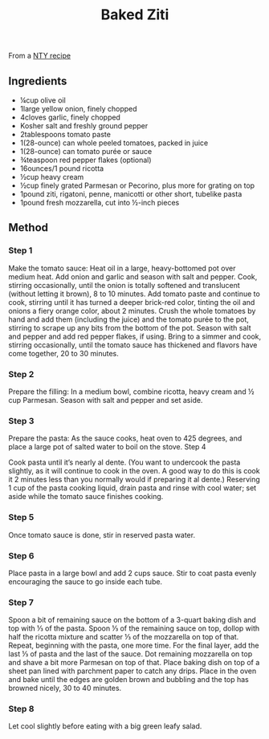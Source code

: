 ﻿---
backlinks:
- title: Recipes
  url: /memex/sense/Recipes/recipes.html
title: Baked Ziti
---
From a [NTY recipe](http://lisahistory.net/wordpress/2020/06/working-against-canvas-three-tips/)

## Ingredients

- ¼cup olive oil
- 1large yellow onion, finely chopped
- 4cloves garlic, finely chopped
- Kosher salt and freshly ground pepper
- 2tablespoons tomato paste
- 1(28-ounce) can whole peeled tomatoes, packed in juice
- 1(28-ounce) can tomato purée or sauce
- ¾teaspoon red pepper flakes (optional)
- 16ounces/1 pound ricotta
- ½cup heavy cream
- ½cup finely grated Parmesan or Pecorino, plus more for grating on top
- 1pound ziti, rigatoni, penne, manicotti or other short, tubelike pasta
- 1pound fresh mozzarella, cut into ½-inch pieces

## Method

### Step 1

Make the tomato sauce: Heat oil in a large, heavy-bottomed pot over medium heat. Add onion and garlic and season with salt and pepper. Cook, stirring occasionally, until the onion is totally softened and translucent (without letting it brown), 8 to 10 minutes. Add tomato paste and continue to cook, stirring until it has turned a deeper brick-red color, tinting the oil and onions a fiery orange color, about 2 minutes. Crush the whole tomatoes by hand and add them (including the juice) and the tomato purée to the pot, stirring to scrape up any bits from the bottom of the pot. Season with salt and pepper and add red pepper flakes, if using. Bring to a simmer and cook, stirring occasionally, until the tomato sauce has thickened and flavors have come together, 20 to 30 minutes.

### Step 2

Prepare the filling: In a medium bowl, combine ricotta, heavy cream and ½ cup Parmesan. Season with salt and pepper and set aside.

### Step 3

Prepare the pasta: As the sauce cooks, heat oven to 425 degrees, and place a large pot of salted water to boil on the stove.
Step 4

Cook pasta until it’s nearly al dente. (You want to undercook the pasta slightly, as it will continue to cook in the oven. A good way to do this is cook it 2 minutes less than you normally would if preparing it al dente.) Reserving 1 cup of the pasta cooking liquid, drain pasta and rinse with cool water; set aside while the tomato sauce finishes cooking.

### Step 5

Once tomato sauce is done, stir in reserved pasta water.

### Step 6

Place pasta in a large bowl and add 2 cups sauce. Stir to coat pasta evenly encouraging the sauce to go inside each tube.

### Step 7

Spoon a bit of remaining sauce on the bottom of a 3-quart baking dish and top with ⅓ of the pasta. Spoon ⅓ of the remaining sauce on top, dollop with half the ricotta mixture and scatter ⅓ of the mozzarella on top of that. Repeat, beginning with the pasta, one more time. For the final layer, add the last ⅓ of pasta and the last of the sauce. Dot remaining mozzarella on top and shave a bit more Parmesan on top of that. Place baking dish on top of a sheet pan lined with parchment paper to catch any drips. Place in the oven and bake until the edges are golden brown and bubbling and the top has browned nicely, 30 to 40 minutes.

### Step 8

Let cool slightly before eating with a big green leafy salad.